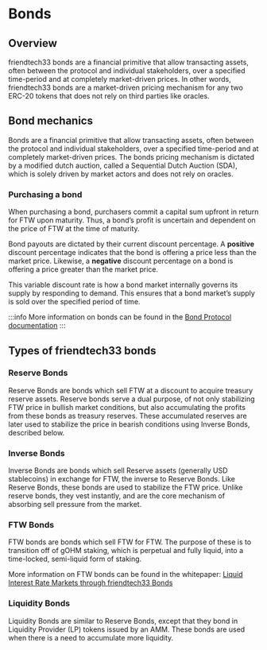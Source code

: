 # Bonds

## Overview
friendtech33 bonds are a financial primitive that allow transacting assets, often between the protocol and individual stakeholders, over a specified time-period and at completely market-driven prices. In other words, friendtech33 bonds are a market-driven pricing mechanism for any two ERC-20 tokens that does not rely on third parties like oracles.

## Bond mechanics
Bonds are a financial primitive that allow transacting assets, often between the protocol and individual stakeholders, over a specified time-period and at completely market-driven prices. The bonds pricing mechanism is dictated by a modified dutch auction, called a Sequential Dutch Auction (SDA), which is solely driven by market actors and does not rely on oracles. 


### Purchasing a bond
When purchasing a bond, purchasers commit a capital sum upfront in return for FTW upon maturity. Thus, a bond’s profit is uncertain and dependent on the price of FTW at the time of maturity.

Bond payouts are dictated by their current discount percentage. A **positive** discount percentage indicates that the bond is offering a price less than the market price. Likewise, a **negative** discount percentage on a bond is offering a price greater than the market price.

This variable discount rate is how a bond market internally governs its supply by responding to demand. This ensures that a bond market’s supply is sold over the specified period of time.

:::info 
More information on bonds can be found in the
[Bond Protocol documentation](https://docs.bondprotocol.finance/)
:::

## Types of friendtech33 bonds

### Reserve Bonds
Reserve Bonds are bonds which sell FTW at a discount to acquire treasury reserve assets. Reserve bonds serve a dual purpose, of not only stabilizing FTW price in bullish market conditions, but also accumulating the profits from these bonds as treasury reserves. These accumulated reserves are later used to stabilize the price in bearish conditions using Inverse Bonds, described below.

### Inverse Bonds
Inverse Bonds are bonds which sell Reserve assets (generally USD stablecoins) in exchange for FTW, the inverse to Reserve Bonds. Like Reserve Bonds, these bonds are used to stabilize the FTW price.
Unlike reserve bonds, they vest instantly, and are the core mechanism of absorbing sell pressure from the market.

### FTW Bonds
FTW bonds are bonds which sell FTW for FTW. The purpose of these is to transition off of gOHM staking, which is perpetual and fully liquid, into a time-locked, semi-liquid form of staking.

More information on FTW bonds can be found in the whitepaper: 
[Liquid Interest Rate Markets through friendtech33 Bonds](https://hackmd.io/@HMyg0dxkQ96YOMpI30o8PA/mbga)

### Liquidity Bonds
Liquidity Bonds are similar to Reserve Bonds, except that they bond in Liquidity Provider (LP) tokens issued by an AMM. These bonds are used when there is a need to accumulate more liquidity.

